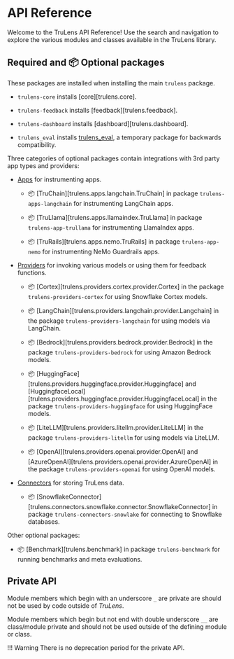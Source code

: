 # API Reference

Welcome to the TruLens API Reference! Use the search and navigation to explore
the various modules and classes available in the TruLens library.

## Required and 📦 Optional packages

These packages are installed when installing the main `trulens` package.

- `trulens-core` installs [core][trulens.core].

- `trulens-feedback` installs [feedback][trulens.feedback].

- `trulens-dashboard` installs [dashboard][trulens.dashboard].

- `trulens_eval` installs [trulens_eval](trulens_eval/index.md), a temporary package for backwards compatibility.

Three categories of optional packages contain integrations with 3rd party app
types and providers:

- [Apps](apps/index.md) for instrumenting apps.

    - 📦 [TruChain][trulens.apps.langchain.TruChain] in package
        `trulens-apps-langchain` for instrumenting LangChain apps.

    - 📦 [TruLlama][trulens.apps.llamaindex.TruLlama] in package
        `trulens-app-trullama` for instrumenting LlamaIndex apps.

    - 📦 [TruRails][trulens.apps.nemo.TruRails] in package
        `trulens-app-nemo` for instrumenting NeMo Guardrails apps.

- [Providers](providers/index.md) for invoking various models or using them for feedback functions.

    - 📦 [Cortex][trulens.providers.cortex.provider.Cortex] in the package
        `trulens-providers-cortex` for using Snowflake Cortex models.

    - 📦 [LangChain][trulens.providers.langchain.provider.Langchain] in the package
        `trulens-providers-langchain` for using models via LangChain.

    - 📦 [Bedrock][trulens.providers.bedrock.provider.Bedrock] in the package
        `trulens-providers-bedrock` for using Amazon Bedrock models.

    - 📦 [HuggingFace][trulens.providers.huggingface.provider.Huggingface] and
        [HuggingfaceLocal][trulens.providers.huggingface.provider.HuggingfaceLocal]
        in the package `trulens-providers-huggingface` for using HuggingFace models.

    - 📦 [LiteLLM][trulens.providers.litellm.provider.LiteLLM] in the package
        `trulens-providers-litellm` for using models via LiteLLM.

    - 📦 [OpenAI][trulens.providers.openai.provider.OpenAI] and
        [AzureOpenAI][trulens.providers.openai.provider.AzureOpenAI] in the package
        `trulens-providers-openai` for using OpenAI models.

- [Connectors](connectors/index.md) for storing TruLens data.

    - 📦 [SnowflakeConnector][trulens.connectors.snowflake.connector.SnowflakeConnector]
      in package `trulens-connectors-snowlake` for connecting to Snowflake
      databases.

Other optional packages:

- 📦 [Benchmark][trulens.benchmark] in package `trulens-benchmark` for running
  benchmarks and meta evaluations.

## Private API

Module members which begin with an underscore `_` are private are should not be
used by code outside of _TruLens_.

Module members which begin but not end with double underscore `__` are class/module private
and should not be used outside of the defining module or class.

!!! Warning
    There is no deprecation period for the private API.
